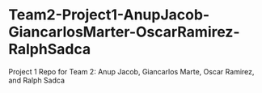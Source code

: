 # Team2-Project1-AnupJacob-GiancarlosMarter-OscarRamirez-RalphSadca
Project 1 Repo for Team 2: Anup Jacob, Giancarlos Marte, Oscar Ramirez, and Ralph Sadca
